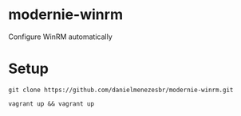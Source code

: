 # modernie-winrm
Configure WinRM automatically

# Setup
```
git clone https://github.com/danielmenezesbr/modernie-winrm.git
```

```
vagrant up && vagrant up
```
